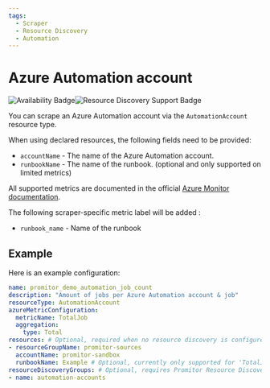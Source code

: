 ```yaml
---
tags:
  - Scraper
  - Resource Discovery
  - Automation
---
```


# Azure Automation account

![Availability Badge](https://img.shields.io/badge/Available%20Starting-v2.1-green.svg)![Resource Discovery Support Badge](https://img.shields.io/badge/Support%20for%20Resource%20Discovery-Yes-green.svg)

You can scrape an Azure Automation account via the `AutomationAccount`
 resource type.

When using declared resources, the following fields need to be provided:

- `accountName` - The name of the Azure Automation account.
- `runbookName` - The name of the runbook. (optional and only supported on limited metrics)

All supported metrics are documented in the official [Azure Monitor documentation](https://learn.microsoft.com/en-us/azure/azure-monitor/essentials/metrics-supported#microsoftautomationautomationaccounts).

The following scraper-specific metric label will be added :

- `runbook_name` - Name of the runbook

## Example

Here is an example configuration:

```yaml
name: promitor_demo_automation_job_count
description: "Amount of jobs per Azure Automation account & job"
resourceType: AutomationAccount
azureMetricConfiguration:
  metricName: TotalJob
  aggregation:
    type: Total
resources: # Optional, required when no resource discovery is configured
- resourceGroupName: promitor-sources
  accountName: promitor-sandbox
  runbookName: Example # Optional, currently only supported for 'TotalJob' metric
resourceDiscoveryGroups: # Optional, requires Promitor Resource Discovery agent (https://docs.promitor.io/latest/how-it-works#using-resource-discovery)
- name: automation-accounts
```
